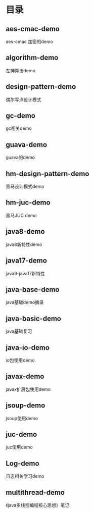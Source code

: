 # 目录
## aes-cmac-demo
aes-cmac 加密的demo

## algorithm-demo
左神算法demo

## design-pattern-demo
偶尔写点设计模式

## gc-demo
gc相关demo

## guava-demo
guava的demo

## hm-design-pattern-demo
黑马设计模式demo

## hm-juc-demo
黑马JUC demo

## java8-demo
java8新特性demo

## java17-demo
java9-java17新特性

## java-base-demo
java基础demo摘录

## java-basic-demo
java基础复习

## java-io-demo
io包使用demo

## javax-demo
javax扩展包使用demo

## jsoup-demo
jsoup使用demo

## juc-demo
juc使用demo

## Log-demo
日志相关学习demo

## multithread-demo
《java多线程编程核心思想》笔记

